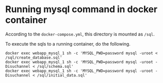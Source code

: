 # Running mysql command in docker container

According to the `docker-compose.yml`, this directory is mounted as `/sql`.

To execute the sqls to a running container, do the following.

```
docker exec webapp_mysql_1 sh -c 'MYSQL_PWD=password mysql -uroot < /sql/create_database.sql'
docker exec webapp_mysql_1 sh -c 'MYSQL_PWD=password mysql -uroot -Disuchannel < /sql/schema.sql'
docker exec webapp_mysql_1 sh -c 'MYSQL_PWD=password mysql -uroot -Disuchannel < /sql/initial_data.sql'
```
